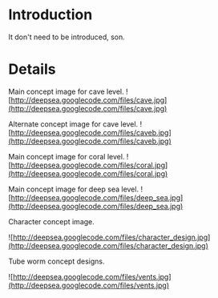 # Introduction #

It don't need to be introduced, son.

# Details #
Main concept image for cave level.
![http://deepsea.googlecode.com/files/cave.jpg](http://deepsea.googlecode.com/files/cave.jpg)

Alternate concept image for cave level.
![http://deepsea.googlecode.com/files/caveb.jpg](http://deepsea.googlecode.com/files/caveb.jpg)

Main concept image for coral level.
![http://deepsea.googlecode.com/files/coral.jpg](http://deepsea.googlecode.com/files/coral.jpg)

Main concept image for deep sea level.
![http://deepsea.googlecode.com/files/deep_sea.jpg](http://deepsea.googlecode.com/files/deep_sea.jpg)

Character concept image.

![http://deepsea.googlecode.com/files/character_design.jpg](http://deepsea.googlecode.com/files/character_design.jpg)

Tube worm concept designs.

![http://deepsea.googlecode.com/files/vents.jpg](http://deepsea.googlecode.com/files/vents.jpg)